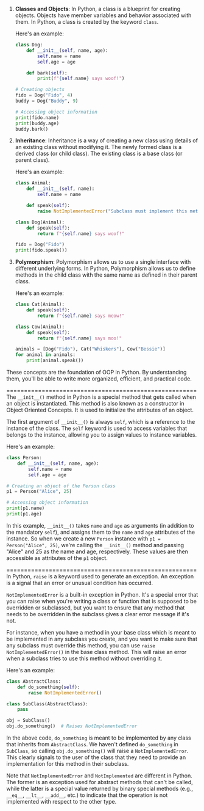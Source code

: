 1. **Classes and Objects**: In Python, a class is a blueprint for creating objects. Objects have member variables and behavior associated with them. In Python, a class is created by the keyword `class`.

   Here's an example:

   ```python
   class Dog:
       def __init__(self, name, age):
           self.name = name
           self.age = age

       def bark(self):
           print(f"{self.name} says woof!")

   # Creating objects
   fido = Dog("Fido", 4)
   buddy = Dog("Buddy", 9)

   # Accessing object information
   print(fido.name)
   print(buddy.age)
   buddy.bark()
   ```

2. **Inheritance**: Inheritance is a way of creating a new class using details of an existing class without modifying it. The newly formed class is a derived class (or child class). The existing class is a base class (or parent class).

   Here's an example:

   ```python
   class Animal:
       def __init__(self, name):
           self.name = name

       def speak(self):
           raise NotImplementedError("Subclass must implement this method")

   class Dog(Animal):
       def speak(self):
           return f"{self.name} says woof!"

   fido = Dog("Fido")
   print(fido.speak())
   ```

3. **Polymorphism**: Polymorphism allows us to use a single interface with different underlying forms. In Python, Polymorphism allows us to define methods in the child class with the same name as defined in their parent class.

   Here's an example:

   ```python
   class Cat(Animal):
       def speak(self):
           return f"{self.name} says meow!"

   class Cow(Animal):
       def speak(self):
           return f"{self.name} says moo!"

   animals = [Dog("Fido"), Cat("Whiskers"), Cow("Bessie")]
   for animal in animals:
       print(animal.speak())
   ```

These concepts are the foundation of OOP in Python. By understanding them, you'll be able to write more organized, efficient, and practical code.

======================================================
The `__init__()` method in Python is a special method that gets called when an object is instantiated. This method is also known as a constructor in Object Oriented Concepts. It is used to initialize the attributes of an object.

The first argument of `__init__()` is always `self`, which is a reference to the instance of the class. The `self` keyword is used to access variables that belongs to the instance, allowing you to assign values to instance variables.

Here's an example:

```python
class Person:
    def __init__(self, name, age):
        self.name = name
        self.age = age

# Creating an object of the Person class
p1 = Person("Alice", 25)

# Accessing object information
print(p1.name)
print(p1.age)
```

In this example, `__init__()` takes `name` and `age` as arguments (in addition to the mandatory `self`), and assigns them to the `name` and `age` attributes of the instance. So when we create a new `Person` instance with `p1 = Person("Alice", 25)`, we're calling the `__init__()` method and passing "Alice" and 25 as the name and age, respectively. These values are then accessible as attributes of the `p1` object.

======================================================
In Python, `raise` is a keyword used to generate an exception. An exception is a signal that an error or unusual condition has occurred. 

`NotImplementedError` is a built-in exception in Python. It's a special error that you can raise when you're writing a class or function that is supposed to be overridden or subclassed, but you want to ensure that any method that needs to be overridden in the subclass gives a clear error message if it's not.

For instance, when you have a method in your base class which is meant to be implemented in any subclass you create, and you want to make sure that any subclass must override this method, you can use `raise NotImplementedError()` in the base class method. This will raise an error when a subclass tries to use this method without overriding it.

Here's an example:

```python
class AbstractClass:
    def do_something(self):
        raise NotImplementedError()

class SubClass(AbstractClass):
    pass

obj = SubClass()
obj.do_something()  # Raises NotImplementedError
```

In the above code, `do_something` is meant to be implemented by any class that inherits from `AbstractClass`. We haven't defined `do_something` in `SubClass`, so calling `obj.do_something()` will raise a `NotImplementedError`. This clearly signals to the user of the class that they need to provide an implementation for this method in their subclass. 

Note that `NotImplementedError` and `NotImplemented` are different in Python. The former is an exception used for abstract methods that can't be called, while the latter is a special value returned by binary special methods (e.g., `__eq__`, `__lt__`, `__add__`, etc.) to indicate that the operation is not implemented with respect to the other type.





